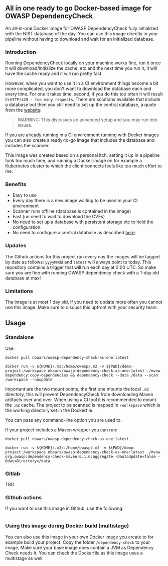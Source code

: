 ## All in one ready to go Docker-based image for OWASP DependencyCheck

An all-in-one Docker image for OWASP DependencyCheck fully initialized with the NIST database of the day. You can use this image directly in your pipeline without having to download and wait for an initialized database.

### Introduction

Running DependencyCheck locally on your machine works fine, run it once it will download/initialize the cache, etc and the next time you run it, it will have the cache ready and it will run pretty fast.

However, when you want to use it in a CI environment things become a bit more complicated, you don't want to download the database each and every time. For one it takes time, second, if you do this too often it will result in `HTTP/429 - too many requests`. There are solutions available that include a database but then you still need to set up the central database, a quote from the [website](https://jeremylong.github.io/DependencyCheck/data/database.html):

> WARNING: This discusses an advanced setup and you may run into issues.

If you are already running in a CI environment running with Docker images you can also create a ready-to-go image that includes the database and includes the scanner.

This image was created based on a personal itch, setting it up in a pipeline took too much time, and running a Docker image on for example a Kubernetes cluster to which the client connects feels like too much effort to me.

### Benefits

- Easy to use
- Every day there is a new image waiting to be used in your CI environment
- Scanner runs offline (database is contained in the image)
- Fast (no need to wait to download the CVEs)
- No need to set up a database with persistent storage etc to hold the configuration.
- No need to configure a central database as described [here](https://jeremylong.github.io/DependencyCheck/data/database.html).

### Updates

The Github actions for this project run every day the images will be tagged by date as follows: `yyyyMMdd` and `latest` will always point to today. This repository contains a trigger that will run each day at 0:00 UTC. 
So make sure you are fine with running OWASP dependency check with a 1-day old database at max!

### Limitations

The image is at most 1 day old, if you need to update more often you cannot use this image. Make sure to discuss this upfront with your security team.

## Usage

### Standalone

Use: 

```
docker pull nbaars/owasp-dependency-check-as-one:latest

docker run -v ${HOME}/.m2:/home/owasp/.m2 -v ${PWD}/demo-project:/workspace nbaars/owasp-dependency-check-as-one:latest ./mvnw dependency:copy-dependencies && dependency-check --data /data --scan /workspace --noupdate
```

Important are the two mount points, the first one mounts the local `.m2` directory, this will prevent DependencyCheck from downloading Maven artifacts over and over. When using a CI tool it is recommended to mount the `.m2` cache. The project to be scanned is mapped in `/workspace` which is the working directory set in the Dockerfile.

You can pass any command-line option you are used to.

If your project includes a Maven wrapper you can run:

```
docker pull nbaars/owasp-dependency-check-as-one:latest

docker run -v ${HOME}/.m2/:/home/owasp/.m2 -v ${PWD}/demo-project:/workspace nbaars/owasp-dependency-check-as-one:latest ./mvnw org.owasp:dependency-check-maven:6.1.6:aggregate -DautoUpdate=false -DdataDirectory=/data
```


### Gitlab

TBD


### Github actions

If you want to use this image in Github, use the following:

```

```

### Using this image during Docker build (multistage)

You can also use this image in your own Docker image you create to for example build your project. Copy the folder `/dependency-check` to your image. Make sure your base image does contain a JVM as Dependency Check needs it.
You can check the Dockerfile as this image uses a multistage as well.